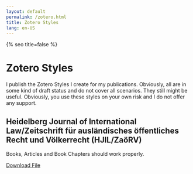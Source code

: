 ```yaml
---
layout: default
permalink: /zotero.html
title: Zotero Styles
lang: en-US
---
```

{% seo title=false %}
# Zotero Styles
I publish the Zotero Styles I create for my publications. Obviously, all are in some kind of draft status and do not cover all scenarios. They still might be useful. Obviously, you use these styles on your own risk and I do not offer any support.
## Heidelberg Journal of International Law/Zeitschrift für ausländisches öffentliches Recht und Völkerrecht (HJIL/ZaöRV)
Books, Articles and Book Chapters should work properly.

<a href="hjil_noll_draft.csl" download>Download File</a>
